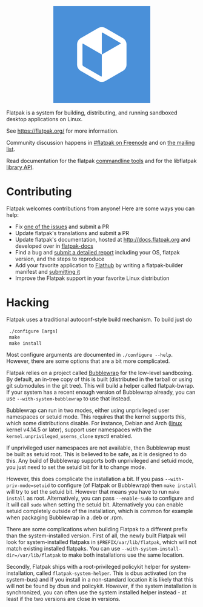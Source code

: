 <p align="center">
  <img src="https://github.com/flatpak/flatpak/blob/master/flatpak.png?raw=true" alt="Flatpak icon"/>
</p>

Flatpak is a system for building, distributing, and running sandboxed
desktop applications on Linux.

See https://flatpak.org/ for more information.

Community discussion happens in [#flatpak on Freenode](ircs://chat.freenode.net/flatpak) and on [the mailing list](https://lists.freedesktop.org/mailman/listinfo/flatpak).

Read documentation for the flatpak [commandline tools](http://docs.flatpak.org/en/latest/flatpak-command-reference.html) and for the libflatpak [library API](http://flatpak.github.io/flatpak/reference/html/index.html).

# Contributing

Flatpak welcomes contributions from anyone! Here are some ways you can help:
* Fix [one of the issues](https://github.com/flatpak/flatpak/issues/) and submit a PR
* Update flatpak's translations and submit a PR
* Update flatpak's documentation, hosted at http://docs.flatpak.org and developed over in [flatpak-docs](https://github.com/flatpak/flatpak-docs)
* Find a bug and [submit a detailed report](https://github.com/flatpak/flatpak/issues/new) including your OS, flatpak version, and the steps to reproduce
* Add your favorite application to [Flathub](https://flathub.org) by writing a flatpak-builder manifest and [submitting it](https://github.com/flathub/flathub/wiki/App-Submission)
* Improve the Flatpak support in your favorite Linux distribution

# Hacking
Flatpak uses a traditional autoconf-style build mechanism. To build just do
```
 ./configure [args]
 make
 make install
```

Most configure arguments are documented in `./configure --help`. However,
there are some options that are a bit more complicated.

Flatpak relies on a project called
[Bubblewrap](https://github.com/projectatomic/bubblewrap) for the
low-level sandboxing.  By default, an in-tree copy of this is built
(distributed in the tarball or using git submodules in the git
tree). This will build a helper called flatpak-bwrap. If your system
has a recent enough version of Bubblewrap already, you can use
`--with-system-bubblewrap` to use that instead.

Bubblewrap can run in two modes, either using unprivileged user
namespaces or setuid mode. This requires that the kernel supports this,
which some distributions disable. For instance, Debian and Arch 
([linux](https://www.archlinux.org/packages/?name=linux) kernel v4.14.5 or later), support user namespaces with the `kernel.unprivileged_userns_clone` sysctl enabled.

If unprivileged user namespaces are not available, then Bubblewrap must
be built as setuid root. This is believed to be safe, as it is
designed to do this. Any build of Bubblewrap supports both
unprivileged and setuid mode, you just need to set the setuid bit for
it to change mode.

However, this does complicate the installation a bit. If you pass
`--with-priv-mode=setuid` to configure (of Flatpak or Bubblewrap) then
`make install` will try to set the setuid bit. However that means you
have to run `make install` as root. Alternatively, you can pass
`--enable-sudo` to configure and it will call `sudo` when setting the
setuid bit. Alternatively you can enable setuid completely outside of
the installation, which is common for example when packaging Bubblewrap
in a .deb or .rpm.

There are some complications when building Flatpak to a different
prefix than the system-installed version. First of all, the newly
built Flatpak will look for system-installed flatpaks in
`$PREFIX/var/lib/flatpak`, which will not match existing installed
flatpaks. You can use `--with-system-install-dir=/var/lib/flatpak`
to make both installations use the same location.

Secondly, Flatpak ships with a root-privileged policykit helper for
system-installation, called `flatpak-system-helper`. This is dbus
activated (on the system-bus) and if you install in a non-standard
location it is likely that this will not be found by dbus and
policykit. However, if the system installation is synchronized,
you can often use the system installed helper instead - at least
if the two versions are close in versions.
